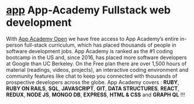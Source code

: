 # [app](http://www.w3.org/2000/svg) App-Academy Fullstack web development
With [App Academy Open](https://www.appacademy.io/) we have free access to App Academy’s entire in-person full-stack curriculum, which has placed thousands of people in software development jobs. App Academy is ranked as the #1 coding bootcamp in the US and, since 2016, has placed more software developers at Google than UC Berkeley. On the Free plan there are over 1,500 hours of material (readings, videos, projects), an interactive coding environment and community features like chat to keep you connected with thousands of prospective developers across the globe. App Academy covers : **RUBY**, **RUBY ON RAILS**, **SQL**, **JAVASCRIPT**, **GIT**, **DATA STRUCTURES**, **REACT**, **REDUX**, **NODE JS**, **MONGO DB**, **EXPRESS**, **HTML & CSS** and **GRAPH QL** !!!
